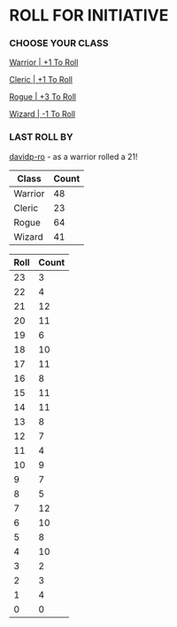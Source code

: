# ROLL FOR INITIATIVE
### CHOOSE YOUR CLASS

[Warrior | +1 To Roll](https://github.com/benjaminsampica/benjaminsampica/issues/new?title=roll%7Cwarrior&body=Just+click+%27Submit+new+issue%27.)

[Cleric | +1 To Roll](https://github.com/benjaminsampica/benjaminsampica/issues/new?title=roll%7Ccleric&body=Just+click+%27Submit+new+issue%27.)

[Rogue | +3 To Roll](https://github.com/benjaminsampica/benjaminsampica/issues/new?title=roll%7Crogue&body=Just+click+%27Submit+new+issue%27.)

[Wizard | -1 To Roll](https://github.com/benjaminsampica/benjaminsampica/issues/new?title=roll%7Cwizard&body=Just+click+%27Submit+new+issue%27.)
### LAST ROLL BY
[davidp-ro](https://www.github.com/davidp-ro) - as a warrior rolled a 21!

|Class|Count|
|-|-|
|Warrior|48|
|Cleric|23|
|Rogue|64|
|Wizard|41|

|Roll|Count|
|-|-|
|23|3
|22|4
|21|12
|20|11
|19|6
|18|10
|17|11
|16|8
|15|11
|14|11
|13|8
|12|7
|11|4
|10|9
|9|7
|8|5
|7|12
|6|10
|5|8
|4|10
|3|2
|2|3
|1|4
|0|0
